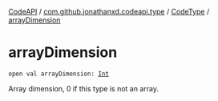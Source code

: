 [CodeAPI](../../index.md) / [com.github.jonathanxd.codeapi.type](../index.md) / [CodeType](index.md) / [arrayDimension](.)

# arrayDimension

`open val arrayDimension: `[`Int`](https://kotlinlang.org/api/latest/jvm/stdlib/kotlin/-int/index.html)

Array dimension, 0 if this type is not an array.

